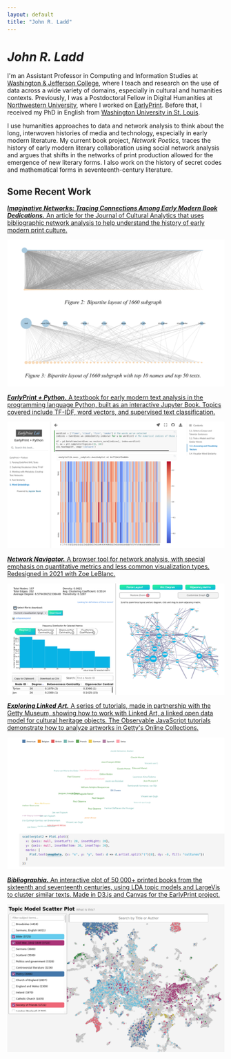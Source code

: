 ```yaml
---
layout: default 
title: "John R. Ladd"
---
```


# *John R. Ladd*

I'm an Assistant Professor in Computing and Information Studies at <a href="https://www.washjeff.edu/programs/computing-and-information-studies-cis/" target="_blank">Washington & Jefferson College</a>, where I teach and research on the use of data across a wide variety of domains, especially in cultural and humanities contexts. Previously, I was a Postdoctoral Fellow in Digital Humanities at <a href="https://humanities.northwestern.edu/about/people/postdoctoral-fellows-here-program/index.html">Northwestern University</a>, where I worked on <a href="https://earlyprint.org" target="_blank">EarlyPrint</a>. Before that, I received my PhD in English from <a href="https://english.wustl.edu/">Washington University in St. Louis</a>.

I use humanities approaches to data and network analysis to think about the long, interwoven histories of media and technology, especially in early modern literature. My current book project, <em>Network Poetics</em>, traces the history of early modern literary collaboration using social network analysis and argues that shifts in the networks of print production allowed for the emergence of new literary forms. I also work on the history of secret codes and mathematical forms in seventeenth-century literature.

## Some Recent Work

[***Imaginative Networks: Tracing Connections Among Early Modern Book Dedications.*** An article for the Journal of Cultural Analytics that uses bibliographic network analysis to help understand the history of early modern print culture.](https://culturalanalytics.org/article/21993-imaginative-networks-tracing-connec-tions-among-early-modern-book-dedi-cations)

![A visualization from the Imaginative Networks article showing two bipartite networks.](images/gallery/imaginative_networks.png)

[***EarlyPrint + Python.*** A textbook for early modern text analysis in the programming language Python, built as an interactive Jupyter Book. Topics covered include TF-IDF, word vectors, and supervised text classification.](https://earlyprint.org/jupyterbook)

![A screenshot from a page of the Jupyter Book, showing a heatmap of word vectors.](images/gallery/2python.png)

[***Network Navigator.*** A browser tool for network analysis, with special emphasis on quantitative metrics and less common visualization types. Redesigned in 2021 with Zoe LeBlanc.](https://networknavigator.jrladd.com)

![A screenshot of Network Navigator, showing metrics and visualizations for a Game of Thrones network dataset.](images/gallery/4navigator.png)

[***Exploring Linked Art.*** A series of tutorials, made in partnership with the Getty Museum, showing how to work with Linked Art, a linked open data model for cultural heritage objects. The Observable JavaScript tutorials demonstrate how to analyze artworks in Getty's Online Collections.](https://observablehq.com/@jrladd/linked-art-1)

![A screenshot of the third Linked Art tutorial, showing a scatterplot of works by artist and nationality.](images/linkedart.png)

[***Bibliographia.*** An interactive plot of 50,000+ printed books from the sixteenth and seventeenth centuries, using LDA topic models and LargeVis to cluster similar texts. Made in D3.js and Canvas for the EarlyPrint project.](https://earlyprint.org/bibliographia)

![A screenshot of EarlyPrint site, showing the clusters of texts in LargeVis.](images/gallery/5scatter.png)

<!--
<main class="site">

<section class="intro">
  <div class="col1">
  <img src="images/ladd.jpg" id="avatar" alt="avatar">
  <p >John R. Ladd</p>
  <p>Assistant Professor, Computing and Information Studies</p>
  <p><a href="https://www.washjeff.edu/person/john-ladd/" target="_blank">Washington & Jefferson College</a></p>
  <p><a href="https://github.com/jrladd" target="_blank">GitHub</a>. <a href="https://orcid.org/0000-0002-5440-062X" target="_blank">ORCiD</a>. <a href="https://zotero.org/johnrobertladd" target="_blank">Zotero</a>.</p>
  </div>
  <div class="col2">
  <p>
  I'm an Assistant Professor in Computing and Information Studies at <a href="https://www.washjeff.edu/programs/computing-and-information-studies-cis/" target="_blank">Washington & Jefferson College</a>, where I teach and research on the use of data across a wide variety of domains, especially in cultural and humanities contexts. Previously, I was a Postdoctoral Fellow in Digital Humanities at <a href="https://humanities.northwestern.edu/about/people/postdoctoral-fellows-here-program/index.html">Northwestern University</a>, where I worked on <a href="https://earlyprint.org" target="_blank">EarlyPrint</a>. Before that, I received my PhD in English from <a href="https://english.wustl.edu/">Washington University in St. Louis</a>.
  </p>

  <p>
  I use humanities approaches to data and network analysis to think about the long, interwoven histories of media and technology, especially in early modern literature. My current book project, <em>Network Poetics</em>, traces the history of early modern literary collaboration using social network analysis and argues that shifts in the networks of print production allowed for the emergence of new literary forms. I also work on the history of secret codes and mathematical forms in seventeenth-century literature.
  </p>

  </div>
</section>
<section class="recent">
  <h2 >Some Recent Work</h2>
  <article class="recent-article">
    <a href="https://culturalanalytics.org/article/21993-imaginative-networks-tracing-connec-tions-among-early-modern-book-dedi-cations" target="_blank">
        <div class="recent-image">
          <img src="images/gallery/imaginative_networks.png" alt="A visualization from the Imaginative Networks article showing two bipartite networks.">
        </div>
        <div class="recent-text">
          <h3 >Imaginative Networks: Tracing Connections Among Early Modern Book Dedications</h3>
          <p >An article for the Journal of Cultural Analytics that uses bibliographic network analysis to help understand the history of early modern print culture.</p>
        </div>
    </a>
  </article>
  <article class="recent-article">
    <a href="https://earlyprint.org/jupyterbook" target="_blank">
        <div class="recent-image">
          <img src="images/gallery/2python.png" alt="A screenshot from a page of the Jupyter Book, showing a heatmap of word vectors.">
        </div>
        <div class="recent-text">
          <h3 >EarlyPrint + Python</h3>
          <p >A textbook for early modern text analysis in the programming language Python, built as an interactive Jupyter Book. Topics covered include TF-IDF, word vectors, and supervised text classification.</p>
        </div>
    </a>
  </article>
  <article class="recent-article">
    <a href="https://networknavigator.jrladd.com" target="_blank">
        <div class="recent-image">
          <img src="images/gallery/4navigator.png" alt="A screenshot of Network Navigator, showing metrics and visualizations for a Game of Thrones network dataset.">
        </div>
        <div class="recent-text">
          <h3 >Network Navigator</h3>
          <p >
	  A browser tool for network analysis, with special emphasis on quantitative metrics and less common visualization types. Redesigned in 2021 with Zoe LeBlanc.
          </p>
        </div>
    </a>
  </article>
  <article class="recent-article">
    <a href="https://observablehq.com/@jrladd/linked-art-1" target="_blank">
        <div class="recent-image">
          <img src="images/linkedart.png" alt="A screenshot of the third Linked Art tutorial, showing a scatterplot of works by artist and nationality.">
        </div>
        <div class="recent-text">
          <h3 >Exploring Linked Art</h3>
          <p >
	  A series of tutorials, made in partnership with the Getty Museum, showing how to work with Linked Art, a linked open data model for cultural heritage objects. The Observable JavaScript tutorials demonstrate how to analyze artworks in Getty's Online Collections.
          </p>
        </div>
    </a>
  </article>
  <article class="recent-article">
    <a href="https://earlyprint.org/bibliographia" target="_blank">
        <div class="recent-image">
          <img src="images/gallery/5scatter.png" alt="A screenshot of EarlyPrint site, showing the clusters of texts in LargeVis.">
        </div>
        <div class="recent-text">
          <h3 >Bibliographia</h3>
          <p >An interactive plot of 50,000+ printed books from the sixteenth and seventeenth centuries, using LDA topic models and LargeVis to cluster similar texts. Made in D3.js and Canvas for the EarlyPrint project.</p>
        </div>
    </a>
  </article>
</section>

</main>
-->
